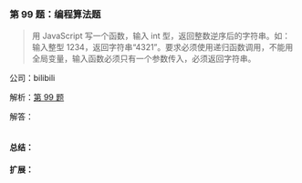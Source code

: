 ### 第 99 题：编程算法题

> 用 JavaScript 写一个函数，输入 int 型，返回整数逆序后的字符串。如：输入整型 1234，返回字符串“4321”。要求必须使用递归函数调用，不能用全局变量，输入函数必须只有一个参数传入，必须返回字符串。

公司：bilibili

解析：[第 99 题](https://github.com/Advanced-Frontend/Daily-Interview-Question/issues/153)

解答：



```javascript

```

#### 总结：



#### 扩展：



